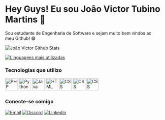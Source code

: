 # Hey Guys! Eu sou João Victor Tubino Martins 👋

Sou estudante de Engenharia de Software e sejam muito bem vindos ao meu Github! 😁

![João Victor Github Stats](https://github-readme-stats.vercel.app/api?username=JonesGamer18&show_icons=true&theme=radical)

[![Linguagens mais utilizadas](https://github-readme-stats.vercel.app/api/top-langs/?username=JonesGamer18&layout=compact&theme=radical)](https://github.com/anuraghazra/github-readme-stats)


### Tecnologias que utilizo

<p align="left">
  <img src="https://cdn.jsdelivr.net/gh/devicons/devicon/icons/php/php-original.svg" width="40" height="40" alt="PHP" />
  <img src="https://cdn.jsdelivr.net/gh/devicons/devicon/icons/python/python-original.svg" width="40" height="40" alt="Python" />
  <img src="https://cdn.jsdelivr.net/gh/devicons/devicon/icons/java/java-original.svg" width="40" height="40" alt="Java" />
  <img src="https://cdn.jsdelivr.net/gh/devicons/devicon/icons/html5/html5-original.svg" width="40" height="40" alt="HTML" />
  <img src="https://cdn.jsdelivr.net/gh/devicons/devicon/icons/css3/css3-original.svg" width="40" height="40" alt="CSS" />
  <img src="https://cdn.jsdelivr.net/gh/devicons/devicon/icons/postgresql/postgresql-original.svg" width="40" height="40" alt="CSS" />
  <img src="https://cdn.jsdelivr.net/gh/devicons/devicon/icons/docker/docker-original.svg" width="40" height="40" alt="CSS" />


</p>

### Conecte-se comigo

[![Email](https://img.shields.io/badge/Email-D14836?style=for-the-badge&logo=gmail&logoColor=white)](mailto:joaom8610@gmail.com)
[![Discord](https://img.shields.io/badge/Discord-7289DA?style=for-the-badge&logo=discord&logoColor=white)](https://discordapp.com/users/otaldojones)
[![LinkedIn](https://img.shields.io/badge/LinkedIn-0077B5?style=for-the-badge&logo=linkedin&logoColor=white)](https://www.linkedin.com/in/joao-victor-tubino-martins-377a992ab)



